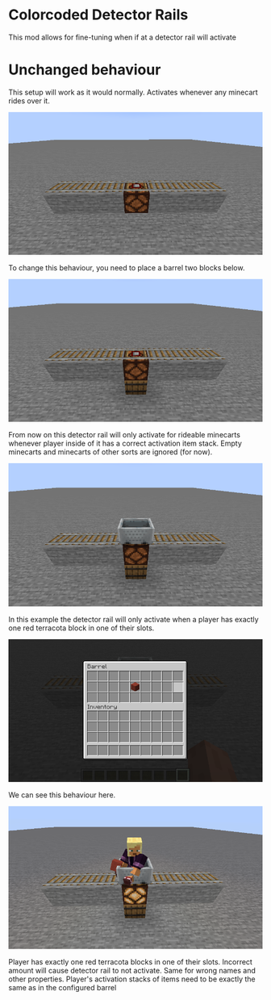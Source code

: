 # Colorcoded Detector Rails
This mod allows for fine-tuning when if at a detector rail will activate

# Unchanged behaviour
This setup will work as it would normally. Activates whenever any minecart rides over it.

![Default setup](.github/images/normal_setup.png)

To change this behaviour, you need to place a barrel two blocks below.

![Configured setup](.github/images/configured_setup.png)

From now on this detector rail will only activate for rideable minecarts whenever player 
inside of it has a correct activation item stack. Empty minecarts and minecarts of other sorts 
are ignored (for now). 

![Empty cart on configured setup](.github/images/empty_cart_configured_setup.png)

In this example the detector rail will only activate when a player has exactly one red 
terracota block in one of their slots.

![Configured setup inventory](.github/images/configured_setup_inventory.png)

We can see this behaviour here.

![Player activation detector rail](.github/images/player_with_correct_item_stacks.png)

Player has exactly one red terracota blocks in one of their slots. Incorrect amount will cause 
detector rail to not activate. Same for wrong names and other properties. Player's activation 
stacks of items need to be exactly the same as in the configured barrel